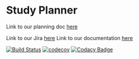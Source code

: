 # Study Planner

Link to our planning doc [here](https://otagouni-my.sharepoint.com/:w:/r/personal/hoplu238_student_otago_ac_nz/_layouts/15/Doc.aspx?sourcedoc=%7BF94AC2B6-6452-4453-A38A-EF168D81AD7D%7D&file=COSC345%20Assignment%201%20Final.docx&action=default&mobileredirect=true&DefaultItemOpen=1&login_hint=cusai543%40student.otago.ac.nz&ct=1723170586851&wdOrigin=OFFICECOM-WEB.START.REC&cid=02e0c9b3-a619-41ba-b89b-201fd8585a81&wdPreviousSessionSrc=HarmonyWeb&wdPreviousSession=720c3c41-c4d4-4d4b-9ad3-a0c16f644ad0)


Link to our Jira [here](https://no-pie-charts.atlassian.net/jira/software/projects/SCRUM/boards/1/backlog)
Link to our documentation [here](https://codedocs.xyz/acush0/cosc345project/index.html)

[![Build Status](https://github.com/acush0/cosc345project/actions/workflows/cmake-multi-platform.yml/badge.svg)](https://github.com/acush0/cosc345project/actions)
[![codecov](https://codecov.io/gh/acush0/cosc345project/branch/main/graph/badge.svg)](https://codecov.io/gh/acush0/cosc345project/)
[![Codacy Badge](https://app.codacy.com/project/badge/Grade/320f95ddc9ec438bb67e5fb31f00ecc9)](https://app.codacy.com/gh/acush0/cosc345project/dashboard?utm_source=gh&utm_medium=referral&utm_content=&utm_campaign=Badge_grade)
